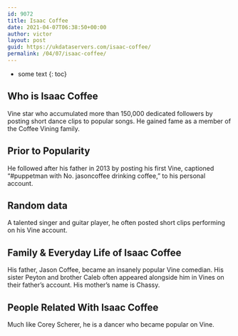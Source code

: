 ```yaml
---
id: 9072
title: Isaac Coffee
date: 2021-04-07T06:38:50+00:00
author: victor
layout: post
guid: https://ukdataservers.com/isaac-coffee/
permalink: /04/07/isaac-coffee/
---
```


* some text
{: toc}


## Who is Isaac Coffee



Vine star who accumulated more than 150,000 dedicated followers by posting short dance clips to popular songs. He gained fame as a member of the Coffee Vining family.

                
                
                
## Prior to Popularity



He followed after his father in 2013 by posting his first Vine, captioned &#8220;#puppetman with No. jasoncoffee drinking coffee,&#8221; to his personal account.

                
                
                
## Random data



A talented singer and guitar player, he often posted short clips performing on his Vine account.

                
                
                
## Family & Everyday Life of Isaac Coffee



His father, Jason Coffee, became an insanely popular Vine comedian. His sister Peyton and brother Caleb often appeared alongside him in Vines on their father&#8217;s account. His mother&#8217;s name is Chassy.

                
                
                
## People Related With Isaac Coffee



Much like Corey Scherer, he is a dancer who became popular on Vine.

                
              
            
          
          
          